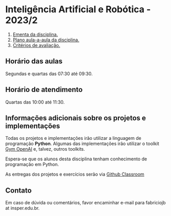 # Inteligência Artificial e Robótica - 2023/2

1. [Ementa da disciplina.](ementa.md)
2. [Plano aula-a-aula da disciplina.](plano_de_aulas.md)
3. [Critérios de avaliação.](avaliacao.md)

## Horário das aulas

Segundas e quartas das 07:30 até 09:30.

## Horário de atendimento

Quartas das 10:00 até 11:30. 

## Informações adicionais sobre os projetos e implementações

Todas os projetos e implementações irão utilizar a linguagem de programação **Python**. 
Algumas das implementações irão utilizar o toolkit [Gym OpenAI](https://gym.openai.com/) e, talvez, outros toolkits.

Espera-se que os alunos desta disciplina tenham conhecimento de programação em Python. 

As entregas dos projetos e exercícios serão via [Github Classroom](https://classroom.github.com/classrooms/66448216-insper-classroom-ai)

## Contato

Em caso de dúvida ou comentários, favor encaminhar e-mail para fabriciojb at insper.edu.br. 